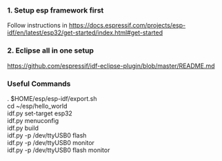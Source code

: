 
### 1. Setup esp framework first
Follow instructions in https://docs.espressif.com/projects/esp-idf/en/latest/esp32/get-started/index.html#get-started


### 2. Eclipse all in one setup
https://github.com/espressif/idf-eclipse-plugin/blob/master/README.md


### Useful Commands
. $HOME/esp/esp-idf/export.sh <br>
cd ~/esp/hello_world <br>
idf.py set-target esp32 <br>
idf.py menuconfig <br>
idf.py build <br>
idf.py -p /dev/ttyUSB0 flash <br>
idf.py -p /dev/ttyUSB0 monitor <br>
idf.py -p /dev/ttyUSB0 flash monitor
